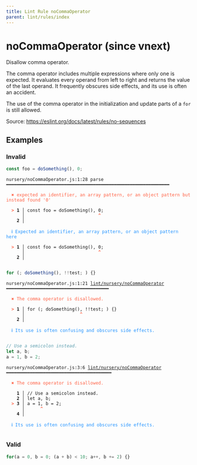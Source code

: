 ```yaml
---
title: Lint Rule noCommaOperator
parent: lint/rules/index
---
```


# noCommaOperator (since vnext)

Disallow comma operator.

The comma operator includes multiple expressions where only one is expected.
It evaluates every operand from left to right and returns the value of the last operand.
It frequently obscures side effects, and its use is often an accident.

The use of the comma operator in the initialization and update parts of a `for` is still allowed.

Source: https://eslint.org/docs/latest/rules/no-sequences

## Examples

### Invalid

```jsx
const foo = doSomething(), 0;
```

<pre class="language-text"><code class="language-text">nursery/noCommaOperator.js:1:28 parse ━━━━━━━━━━━━━━━━━━━━━━━━━━━━━━━━━━━━━━━━━━━━━━━━━━━━━━━━━━━━━━

<strong><span style="color: Tomato;">  </span></strong><strong><span style="color: Tomato;">✖</span></strong> <span style="color: Tomato;">expected an identifier, an array pattern, or an object pattern but instead found '0'</span>
  
<strong><span style="color: Tomato;">  </span></strong><strong><span style="color: Tomato;">&gt;</span></strong> <strong>1 │ </strong>const foo = doSomething(), 0;
   <strong>   │ </strong>                           <strong><span style="color: Tomato;">^</span></strong>
    <strong>2 │ </strong>
  
<strong><span style="color: rgb(38, 148, 255);">  </span></strong><strong><span style="color: rgb(38, 148, 255);">ℹ</span></strong> <span style="color: rgb(38, 148, 255);">Expected an identifier, an array pattern, or an object pattern here</span>
  
<strong><span style="color: Tomato;">  </span></strong><strong><span style="color: Tomato;">&gt;</span></strong> <strong>1 │ </strong>const foo = doSomething(), 0;
   <strong>   │ </strong>                           <strong><span style="color: Tomato;">^</span></strong>
    <strong>2 │ </strong>
  
</code></pre>

```jsx
for (; doSomething(), !!test; ) {}
```

<pre class="language-text"><code class="language-text">nursery/noCommaOperator.js:1:21 <a href="https://docs.rome.tools/lint/rules/noCommaOperator">lint/nursery/noCommaOperator</a> ━━━━━━━━━━━━━━━━━━━━━━━━━━━━━━━━━━━━━━━

<strong><span style="color: Tomato;">  </span></strong><strong><span style="color: Tomato;">✖</span></strong> <span style="color: Tomato;">The comma operator is disallowed.</span>
  
<strong><span style="color: Tomato;">  </span></strong><strong><span style="color: Tomato;">&gt;</span></strong> <strong>1 │ </strong>for (; doSomething(), !!test; ) {}
   <strong>   │ </strong>                    <strong><span style="color: Tomato;">^</span></strong>
    <strong>2 │ </strong>
  
<strong><span style="color: rgb(38, 148, 255);">  </span></strong><strong><span style="color: rgb(38, 148, 255);">ℹ</span></strong> <span style="color: rgb(38, 148, 255);">Its use is often confusing and obscures side effects.</span>
  
</code></pre>

```jsx
// Use a semicolon instead.
let a, b;
a = 1, b = 2;
```

<pre class="language-text"><code class="language-text">nursery/noCommaOperator.js:3:6 <a href="https://docs.rome.tools/lint/rules/noCommaOperator">lint/nursery/noCommaOperator</a> ━━━━━━━━━━━━━━━━━━━━━━━━━━━━━━━━━━━━━━━━

<strong><span style="color: Tomato;">  </span></strong><strong><span style="color: Tomato;">✖</span></strong> <span style="color: Tomato;">The comma operator is disallowed.</span>
  
    <strong>1 │ </strong>// Use a semicolon instead.
    <strong>2 │ </strong>let a, b;
<strong><span style="color: Tomato;">  </span></strong><strong><span style="color: Tomato;">&gt;</span></strong> <strong>3 │ </strong>a = 1, b = 2;
   <strong>   │ </strong>     <strong><span style="color: Tomato;">^</span></strong>
    <strong>4 │ </strong>
  
<strong><span style="color: rgb(38, 148, 255);">  </span></strong><strong><span style="color: rgb(38, 148, 255);">ℹ</span></strong> <span style="color: rgb(38, 148, 255);">Its use is often confusing and obscures side effects.</span>
  
</code></pre>

### Valid

```jsx
for(a = 0, b = 0; (a + b) < 10; a++, b += 2) {}
```

